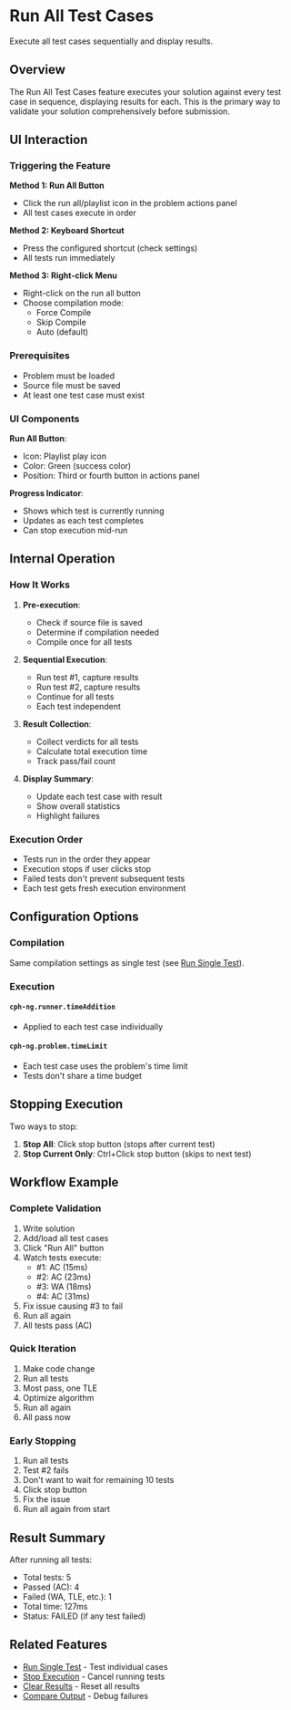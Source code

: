 # Run All Test Cases

Execute all test cases sequentially and display results.

## Overview

The Run All Test Cases feature executes your solution against every test case in sequence, displaying results for each. This is the primary way to validate your solution comprehensively before submission.

## UI Interaction

### Triggering the Feature

**Method 1: Run All Button**
- Click the run all/playlist icon in the problem actions panel
- All test cases execute in order

**Method 2: Keyboard Shortcut**
- Press the configured shortcut (check settings)
- All tests run immediately

**Method 3: Right-click Menu**
- Right-click on the run all button
- Choose compilation mode:
  - Force Compile
  - Skip Compile
  - Auto (default)

### Prerequisites

- Problem must be loaded
- Source file must be saved
- At least one test case must exist

### UI Components

**Run All Button**:
- Icon: Playlist play icon
- Color: Green (success color)
- Position: Third or fourth button in actions panel

**Progress Indicator**:
- Shows which test is currently running
- Updates as each test completes
- Can stop execution mid-run

## Internal Operation

### How It Works

1. **Pre-execution**:
   - Check if source file is saved
   - Determine if compilation needed
   - Compile once for all tests

2. **Sequential Execution**:
   - Run test #1, capture results
   - Run test #2, capture results
   - Continue for all tests
   - Each test independent

3. **Result Collection**:
   - Collect verdicts for all tests
   - Calculate total execution time
   - Track pass/fail count

4. **Display Summary**:
   - Update each test case with result
   - Show overall statistics
   - Highlight failures

### Execution Order

- Tests run in the order they appear
- Execution stops if user clicks stop
- Failed tests don't prevent subsequent tests
- Each test gets fresh execution environment

## Configuration Options

### Compilation

Same compilation settings as single test (see [Run Single Test](run-single-test.md)).

### Execution

#### `cph-ng.runner.timeAddition`
- Applied to each test case individually

#### `cph-ng.problem.timeLimit`
- Each test case uses the problem's time limit
- Tests don't share a time budget

## Stopping Execution

Two ways to stop:
1. **Stop All**: Click stop button (stops after current test)
2. **Stop Current Only**: Ctrl+Click stop button (skips to next test)

## Workflow Example

### Complete Validation

1. Write solution
2. Add/load all test cases
3. Click "Run All" button
4. Watch tests execute:
   - #1: AC (15ms)
   - #2: AC (23ms)
   - #3: WA (18ms)
   - #4: AC (31ms)
5. Fix issue causing #3 to fail
6. Run all again
7. All tests pass (AC)

### Quick Iteration

1. Make code change
2. Run all tests
3. Most pass, one TLE
4. Optimize algorithm
5. Run all again
6. All pass now

### Early Stopping

1. Run all tests
2. Test #2 fails
3. Don't want to wait for remaining 10 tests
4. Click stop button
5. Fix the issue
6. Run all again from start

## Result Summary

After running all tests:
- Total tests: 5
- Passed (AC): 4
- Failed (WA, TLE, etc.): 1
- Total time: 127ms
- Status: FAILED (if any test failed)

## Related Features

- [Run Single Test](run-single-test.md) - Test individual cases
- [Stop Execution](stop-execution.md) - Cancel running tests
- [Clear Results](clear-results.md) - Reset all results
- [Compare Output](compare-output.md) - Debug failures

